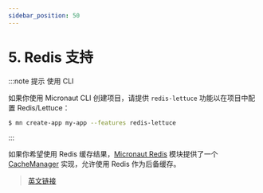 ```yaml
---
sidebar_position: 50
---
```


# 5. Redis 支持

:::note 提示
使用 CLI

如果你使用 Micronaut CLI 创建项目，请提供 `redis-lettuce` 功能以在项目中配置 Redis/Lettuce：

```bash
$ mn create-app my-app --features redis-lettuce
```
:::

如果你希望使用 Redis 缓存结果，[Micronaut Redis](../redis/cache.html) 模块提供了一个 [CacheManager](https://micronaut-projects.github.io/micronaut-cache/3.5.0/api/io/micronaut/cache/CacheManager.html) 实现，允许使用 Redis 作为后备缓存。

> [英文链接](https://micronaut-projects.github.io/micronaut-cache/3.5.0/guide/index.html#redis)
